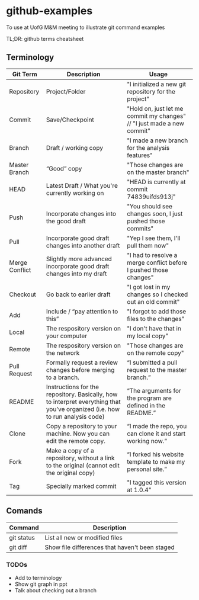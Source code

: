 # github-examples
To use at UofG M&amp;M meeting to illustrate git command examples


TL;DR: github terms cheatsheet

## Terminology
| Git Term | Description | Usage | 
| --- | --- | --- |
| Repository | Project/Folder | "I initialized a new git repository for the project" |
| Commit | Save/Checkpoint | "Hold on, just let me commit my changes" // "I just made a new commit" |
| Branch |	Draft / working copy | "I made a new branch for the analysis features" |
| Master Branch |	“Good” copy | "Those changes are on the master branch" |
| HEAD | Latest Draft / What you're currently working on | "HEAD is currently at commit 74839uifds913j" | 
| Push |	Incorporate changes into the good draft | "You should see changes soon, I just pushed those commits" |
| Pull | Incorporate good draft changes into another draft | "Yep I see them, I'll pull them now" |
| Merge Conflict | Slightly more advanced incorporate good draft changes into my draft | "I had to resolve a merge conflict before I pushed those changes" |
| Checkout | Go back to earlier draft | "I got lost in my changes so I checked out an old commit" |
| Add |	Include / “pay attention to this” | "I forgot to add those files to the changes" |
| Local |	The respository version on your computer | "I don't have that in my local copy" | 
| Remote | The respository version on the network | "Those changes are on the remote copy" |
| Pull Request | Formally request a review changes before merging to a branch.| “I submitted a pull request to the master branch.” |
| README | Instructions for the repository. Basically, how to interpret everything that you’ve organized (i.e. how to run analysis code) | “The arguments for the program are defined in the README.” |
| Clone | Copy a repository to your machine. Now you can edit the remote copy. | “I made the repo, you can clone it and start working now.” |
| Fork | Make a copy of a repository, without a link to the original (cannot edit the original copy) |“I forked his website template to make my personal site.” |
| Tag | Specially marked commit | "I tagged this version at 1.0.4" |

## Comands
| Command | Description |
| --- | --- |
| git status | List all new or modified files |
| git diff | Show file differences that haven't been staged |


### TODOs
* Add to terminology
* Show git graph in ppt
* Talk about checking out a branch
